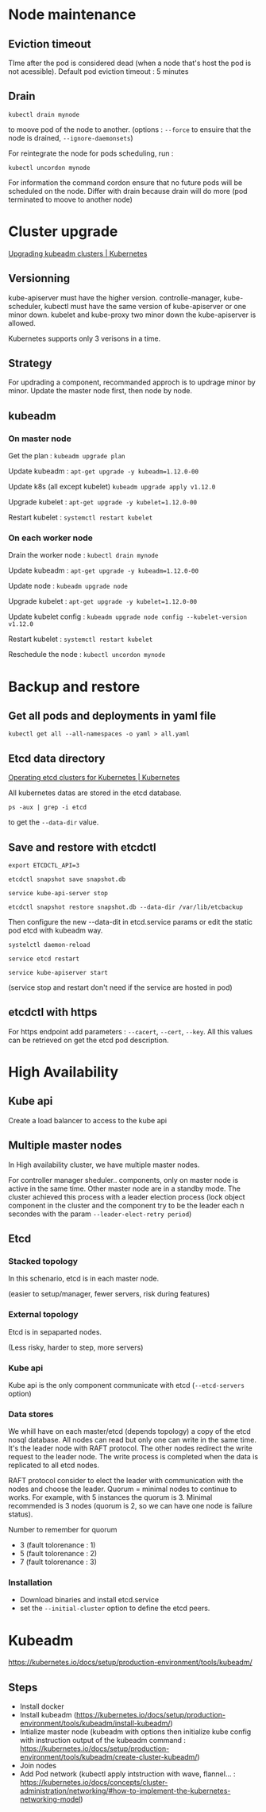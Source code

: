 # Node maintenance

## Eviction timeout

TIme after the pod is considered dead (when a node that's host the pod is not acessible).
Default pod eviction timeout : 5 minutes

## Drain

`kubectl drain mynode`

to moove pod of the node to another. (options : `--force` to ensuire that the node is drained, `--ignore-daemonsets`)

For reintegrate the node for pods scheduling, run :

`kubectl uncordon mynode`

For information the command cordon ensure that no future pods will be scheduled on the node. Differ with drain because drain will do more (pod terminated to moove to another node)

# Cluster upgrade

[Upgrading kubeadm clusters | Kubernetes](https://kubernetes.io/docs/tasks/administer-cluster/kubeadm/kubeadm-upgrade/)

## Versionning

kube-apiserver must have the higher version.
controlle-manager, kube-scheduler, kubectl must have the same version of kube-apiserver or one minor down.
kubelet and kube-proxy two minor down the kube-apiserver is allowed.

Kubernetes supports only 3 verisons in a time.

## Strategy

For updrading a component, recommanded approch is to updrage minor by minor.
Update the master node first, then node by node.

## kubeadm

### On master node

Get the plan :  `kubeadm upgrade plan` 

Update kubeadm : `apt-get upgrade -y kubeadm=1.12.0-00`

Update k8s (all except kubelet) `kubeadm upgrade apply v1.12.0`

Upgrade kubelet : `apt-get upgrade -y kubelet=1.12.0-00`

Restart kubelet : `systemctl restart kubelet`

### On each worker node

Drain the worker node :  `kubectl drain mynode`

Update kubeadm : `apt-get upgrade -y kubeadm=1.12.0-00`

Update node : `kubeadm upgrade node`

Upgrade kubelet : `apt-get upgrade -y kubelet=1.12.0-00`

Update kubelet config :  `kubeadm upgrade node config --kubelet-version v1.12.0`

Restart kubelet : `systemctl restart kubelet`

Reschedule the node :  `kubectl uncordon mynode`

# Backup and restore

## Get all pods and deployments in yaml file

`kubectl get all --all-namespaces -o yaml > all.yaml`

## Etcd data directory

[Operating etcd clusters for Kubernetes | Kubernetes](https://kubernetes.io/docs/tasks/administer-cluster/configure-upgrade-etcd/)

All kubernetes datas are stored in the etcd database. 

`ps -aux | grep -i etcd`

to get the `--data-dir` value.

## Save and restore with etcdctl

`export ETCDCTL_API=3`

`etcdctl snapshot save snapshot.db`

`service kube-api-server stop`

`etcdctl snapshot restore snapshot.db --data-dir /var/lib/etcbackup`

Then configure the new --data-dit in etcd.service params or edit the static pod etcd with kubeadm way.

`systelctl daemon-reload`

`service etcd restart`

`service kube-apiserver start`

(service stop and restart don't need if the service are hosted in pod)

## etcdctl with https

For https endpoint add parameters : `--cacert`, `--cert`, `--key`.
All this values can be retrieved on get the etcd pod description.       

# High Availability

## Kube api

Create a load balancer to access to the kube api

## Multiple master nodes

In High availability cluster, we have multiple master nodes.

For controller manager sheduler.. components, only on master node is active in the same time. Other master node are in a standby mode. The cluster achieved this process with a leader election process (lock object component in the cluster and the component try to be the leader each n secondes with the param `--leader-elect-retry period`)

## Etcd

### Stacked topology

In this schenario, etcd is in each master node.

(easier to setup/manager, fewer servers, risk during features)

### External topology

Etcd is in sepaparted nodes. 

(Less risky, harder to step, more servers)

### Kube api

Kube api is the only component communicate with etcd (`--etcd-servers` option)

### Data stores

We whill have on each master/etcd (depends topology) a copy of the etcd nosql database. All nodes can read but only one can write in the same time. It's the leader node with RAFT protocol. The other nodes redirect the write request to the leader node. The write process is completed when the data is replicated to all etcd nodes.

RAFT protocol consider to elect the leader with communication with the nodes and choose the leader. Quorum = minimal nodes to continue to works. For example, with 5 instances the quorum is 3. Minimal recommended is 3 nodes (quorum is 2, so we can have one node is failure status).

Number to remember for quorum 

- 3 (fault tolorenance : 1)
- 5 (fault tolorenance : 2)
- 7 (fault tolorenance : 3)

### Installation

- Download binaries and install etcd.service
- set the `--initial-cluster` option to define the etcd peers.

# Kubeadm

https://kubernetes.io/docs/setup/production-environment/tools/kubeadm/ 

## Steps

- Install docker
- Install kubeadm (https://kubernetes.io/docs/setup/production-environment/tools/kubeadm/install-kubeadm/)
- Intialize master node (kubeadm with options then initialize kube config with instruction output of the kubeadm command : https://kubernetes.io/docs/setup/production-environment/tools/kubeadm/create-cluster-kubeadm/)
- Join nodes
- Add Pod network (kubectl apply intstruction with wave, flannel... : https://kubernetes.io/docs/concepts/cluster-administration/networking/#how-to-implement-the-kubernetes-networking-model)

